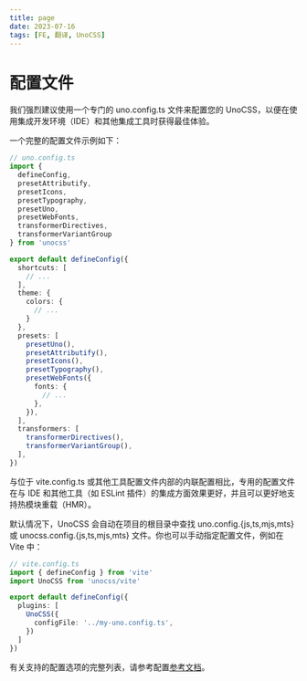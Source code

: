 ```yaml
---
title: page
date: 2023-07-16
tags: [FE, 翻译, UnoCSS]
---
```


# 配置文件

我们强烈建议使用一个专门的 uno.config.ts 文件来配置您的 UnoCSS，以便在使用集成开发环境（IDE）和其他集成工具时获得最佳体验。

一个完整的配置文件示例如下：

```typescript
// uno.config.ts
import {
  defineConfig,
  presetAttributify,
  presetIcons,
  presetTypography,
  presetUno,
  presetWebFonts,
  transformerDirectives,
  transformerVariantGroup
} from 'unocss'

export default defineConfig({
  shortcuts: [
    // ...
  ],
  theme: {
    colors: {
      // ...
    }
  },
  presets: [
    presetUno(),
    presetAttributify(),
    presetIcons(),
    presetTypography(),
    presetWebFonts({
      fonts: {
        // ...
      },
    }),
  ],
  transformers: [
    transformerDirectives(),
    transformerVariantGroup(),
  ],
})
```

与位于 vite.config.ts 或其他工具配置文件内部的内联配置相比，专用的配置文件在与 IDE 和其他工具（如 ESLint 插件）的集成方面效果更好，并且可以更好地支持热模块重载（HMR）。

默认情况下，UnoCSS 会自动在项目的根目录中查找 uno.config.{js,ts,mjs,mts} 或 unocss.config.{js,ts,mjs,mts} 文件。你也可以手动指定配置文件，例如在 Vite 中：

```typescript
// vite.config.ts
import { defineConfig } from 'vite'
import UnoCSS from 'unocss/vite'

export default defineConfig({
  plugins: [
    UnoCSS({
      configFile: '../my-uno.config.ts',
    })
  ]
})
```
有关支持的配置选项的完整列表，请参考配置[参考文档](https://unocss.dev/config/)。